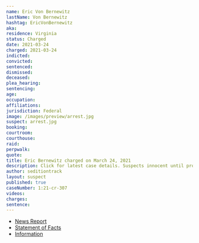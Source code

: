 ```yaml
---
name: Eric Von Bernewitz
lastName: Von Bernewitz
hashtag: EricVonBernewitz
aka:
residence: Virginia
status: Charged
date: 2021-03-24
charged: 2021-03-24
indicted:
convicted:
sentenced:
dismissed:
deceased:
plea_hearing:
sentencing:
age:
occupation:
affiliations:
jurisdiction: Federal
image: /images/preview/arrest.jpg
suspect: arrest.jpg
booking:
courtroom:
courthouse:
raid:
perpwalk:
quote:
title: Eric Bernewitz charged on March 24, 2021
description: Click for latest case details. Suspects innocent until proven guilty.
author: seditiontrack
layout: suspect
published: true
caseNumber: 1:21-cr-307
videos:
charges:
sentence:
---
```


- [News Report](https://www.wavy.com/news/virginia/2-virginia-beach-brothers-charged-with-entering-us-capitol-during-january-6-riot/)
- [Statement of Facts](https://www.justice.gov/usao-dc/case-multi-defendant/file/1393396/download)
- [Information](https://www.justice.gov/usao-dc/case-multi-defendant/file/1393391/download)

